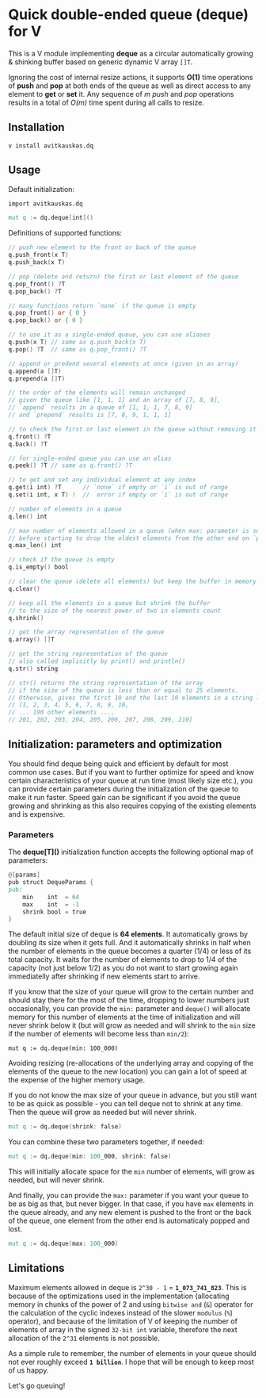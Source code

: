 # Quick double-ended queue (deque) for V

This is a V module implementing **deque** as a circular automatically growing & shinking buffer based on generic dynamic V array `[]T`.

Ignoring the cost of internal resize actions, it supports **O(1)** time operations of **push** and **pop** at both ends of the queue as well as direct access to any element to **get** or **set** it. Any sequence of *m* *push* and *pop* operations results in a total of *O(m)* time spent during all calls to resize.

## Installation

```shell
v install avitkauskas.dq
```

## Usage

Default initialization:
```v
import avitkauskas.dq

mut q := dq.deque[int]()
```

Definitions of supported functions:
```v
// push new element to the front or back of the queue
q.push_front(x T)
q.push_back(x T)

// pop (delete and return) the first or last element of the queue
q.pop_front() ?T
q.pop_back() ?T

// many functions return `none` if the queue is empty
q.pop_front() or { 0 }
q.pop_back() or { 0 }

// to use it as a single-ended queue, you can use aliases
q.push(x T) // same as q.push_back(x T)
q.pop() ?T  // same as q.pop_front() ?T

// append or predend several elements at once (given in an array)
q.append(a []T)
q.prepend(a []T)

// the order of the elements will remain unchanged
// given the queue like [1, 1, 1] and an array of [7, 8, 9],
// `append` results in a queue of [1, 1, 1, 7, 8, 9]
// and `prepend` results is [7, 8, 9, 1, 1, 1]

// to check the first or last element in the queue without removing it
q.front() ?T
q.back() ?T

// for single-ended queue you can use an alias
q.peek() ?T // same as q.front() ?T

// to get and set any individual element at any index
q.get(i int) ?T      // `none` if empty or `i` is out of range
q.set(i int, x T) !  //  error if empty or `i` is out of range

// number of elements in a queue
q.len() int

// max number of elements allowed in a queue (when max: parameter is set)
// before starting to drop the oldest elements from the other end on `push`
q.max_len() int

// check if the queue is empty
q.is_empty() bool

// clear the queue (delete all elements) but keep the buffer in memory
q.clear()

// keep all the elements in a queue but shrink the buffer
// to the size of the nearest power of two in elements count
q.shrink()

// get the array representation of the queue
q.array() []T

// get the string representation of the queue
// also called implicitly by print() and println()
q.str() string

// str() returns the string representation of the array
// if the size of the queue is less than or equal to 25 elements.
// Otherwise, gives the first 10 and the last 10 elements in a string like
// [1, 2, 3, 4, 5, 6, 7, 8, 9, 10,
// ... 190 other elements ...,
// 201, 202, 203, 204, 205, 206, 207, 208, 209, 210]
```

## Initialization: parameters and optimization

You should find deque being quick and efficient by default for most common use cases. But if you want to further optimize for speed and know certain characteristics of your queue at run time (most likely size etc.), you can provide certain parameters during the initialization of the queue to make it run faster. Speed gain can be significant if you avoid the queue growing and shrinking as this also requires copying of the existing elements and is expensive.

### Parameters

The **deque\[T\]()** initialization function accepts the following optional map of parameters:
```v
@[params]
pub struct DequeParams {
pub:
	min    int  = 64
	max    int  = -1
	shrink bool = true
}
```

The default initial size of deque is **64 elements**.
It automatically grows by doubling its size when it gets full.
And it automatically shrinks in half when the number of elements in the queue becomes a quarter (1/4) or less of its total capacity. It waits for the number of elements to drop to 1/4 of the capacity (not just below 1/2) as you do not want to start growing again immediatelly after shrinking if new elements start to arrive.

If you know that the size of your queue will grow to the certain number and should stay there for the most of the time, dropping to lower numbers just occasionally, you can provide the `min:` parameter and `deque()` will allocate memory for this number of elements at the time of initialization and will never shrink below it (but will grow as needed and will shrink to the `min` size if the number of elements will become less than `min/2`):
```
mut q := dq.deque(min: 100_000)
```
Avoiding resizing (re-allocations of the underlying array and copying of the elements of the queue to the new location) you can gain a lot of speed at the expense of the higher memory usage.

If you do not know the max size of your queue in advance, but you still want to be as quick as possible - you can tell deque not to shrink at any time. Then the queue will grow as needed but will never shrink.
```v
mut q := dq.deque(shrink: false)
```

You can combine these two parameters together, if needed:
```v
mut q := dq.deque(min: 100_000, shrink: false)
```
This will initially allocate space for the `min` number of elements, will grow as needed, but will never shrink.

And finally, you can provide the `max:` parameter if you want your queue to be as big as that, but never bigger. In that case, if you have `max` elements in the queue already, and any new element is pushed to the front or the back of the queue, one element from the other end is automaticaly popped and lost.
```v
mut q := dq.deque(max: 100_000)
```

## Limitations

Maximum elements allowed in deque is `2^30 - 1` = **`1_073_741_823`**. This is because of the optimizations used in the implementation (allocating memory in chunks of the power of 2 and using `bitwise and` (`&`) operator for the calculation of the cyclic indexes instead of the slower `modulus` (`%`) operator), and because of the limitation of V of keeping the number of elements of array in the signed `32-bit int` variable, therefore the next allocation of the `2^31` elements is not possible.

As a simple rule to remember, the number of elements in your queue should not ever roughly exceed **`1 billion`**. I hope that will be enough to keep most of us happy.

Let's go queuing!
